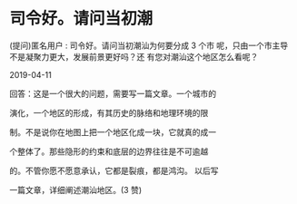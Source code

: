 # 司令好。请问当初潮

(提问)匿名用户 : 司令好。请问当初潮汕为何要分成 3 个市 呢，只由一个市主导不是凝聚力更大，发展前景更好吗？还 有您对潮汕这个地区怎么看呢？

2019-04-11

回答：这是一个很大的问题，需要写一篇文章。一个城市的

演化，一个地区的形成，有其历史的脉络和地理环境的限

制。不是说你在地图上把一个地区化成一块，它就真的成一

个整体了。那些隐形的约束和底层的边界往往是不可逾越

的。不管你愿不愿意承认，它都是裂痕，都是鸿沟。 以后写

一篇文章，详细阐述潮汕地区。(3 赞)